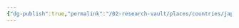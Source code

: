 ```yaml
---
{"dg-publish":true,"permalink":"/02-research-vault/places/countries/japan/","created":"2025-08-27T09:14:53.061-04:00","updated":"2025-08-27T09:16:48.911-04:00"}
---
```


